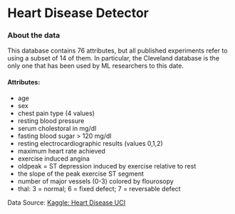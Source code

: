 # Heart Disease Detector

### About the data

This database contains 76 attributes, but all published experiments refer to using a subset of 14 of them.
In particular, the Cleveland database is the only one that has been used by ML researchers to this date.

#### Attributes:
- age
- sex
- chest pain type (4 values)
- resting blood pressure
- serum cholestoral in mg/dl
- fasting blood sugar > 120 mg/dl
- resting electrocardiographic results (values 0,1,2)
- maximum heart rate achieved
- exercise induced angina
- oldpeak = ST depression induced by exercise relative to rest
- the slope of the peak exercise ST segment
- number of major vessels (0-3) colored by flourosopy
- thal: 3 = normal; 6 = fixed defect; 7 = reversable defect

Data Source: [Kaggle: Heart Disease UCI](https://www.kaggle.com/ronitf/heart-disease-uci)
